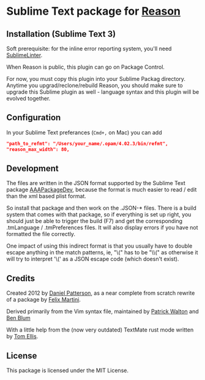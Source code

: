 # Sublime Text package for [Reason](https://github.com/facebook/reason)

## Installation (Sublime Text 3)

Soft prerequisite: for the inline error reporting system, you'll need [SublimeLinter](http://www.sublimelinter.com/en/latest/).

When Reason is public, this plugin can go on Package Control.

For now, you must copy this plugin into your Sublime Packag directory. Anytime
you upgrad/reclone/rebuild Reason, you should make sure to upgrade this Sublime
plugin as well - language syntax and this plugin will be evolved together.

## Configuration

In your Sublime Text preferances (`Cmd+,` on Mac) you can add

```json
"path_to_refmt": "/Users/your_name/.opam/4.02.3/bin/refmt",
"reason_max_width": 80,
```

## Development

The files are written in the JSON format supported by the Sublime Text package
[AAAPackageDev](https://github.com/SublimeText/AAAPackageDev), because the
format is much easier to read / edit than the xml based plist format.

So install that package and then work on the .JSON-* files. There is a build
system that comes with that package, so if everything is set up right, you
should just be able to trigger the build (F7) and get the corresponding
.tmLanguage / .tmPreferences files. It will also display errors if you have not
formatted the file correctly.

One impact of using this indirect format is that you usually have to double
escape anything in the match patterns, ie, "\\(" has to be "\\\\(" as otherwise
it will try to interpret '\\(' as a JSON escape code (which doesn't exist).

## Credits

Created 2012 by [Daniel Patterson](mailto:dbp@riseup.net), as a near complete
from scratch rewrite of a package by [Felix
Martini](https://github.com/fmartini).

Derived primarily from the Vim syntax file, maintained by [Patrick
Walton](https://github.com/pcwalton) and [Ben Blum](https://github.com/bblum)

With a little help from the (now very outdated) TextMate rust mode written by
[Tom Ellis](https://github.com/tomgrohl).

## License

This package is licensed under the MIT License.
